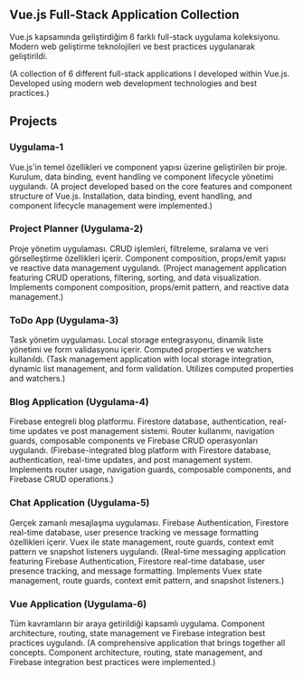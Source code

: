 ## Vue.js Full-Stack Application Collection

Vue.js  kapsamında geliştirdiğim 6 farklı full-stack uygulama koleksiyonu. Modern web geliştirme teknolojileri ve best practices uygulanarak geliştirildi.

(A collection of 6 different full-stack applications I developed within Vue.js. Developed using modern web development technologies and best practices.)



## Projects

### Uygulama-1

Vue.js'in temel özellikleri ve component yapısı üzerine geliştirilen bir proje. Kurulum, data binding, event handling ve component lifecycle yönetimi uygulandı.
(A project developed based on the core features and component structure of Vue.js. Installation, data binding, event handling, and component lifecycle management were implemented.)


### Project Planner (Uygulama-2)

Proje yönetim uygulaması. CRUD işlemleri, filtreleme, sıralama ve veri görselleştirme özellikleri içerir. Component composition, props/emit yapısı ve reactive data management uygulandı.
(Project management application featuring CRUD operations, filtering, sorting, and data visualization. Implements component composition, props/emit pattern, and reactive data management.)

### ToDo App (Uygulama-3)

Task yönetim uygulaması. Local storage entegrasyonu, dinamik liste yönetimi ve form validasyonu içerir. Computed properties ve watchers kullanıldı.
(Task management application with local storage integration, dynamic list management, and form validation. Utilizes computed properties and watchers.)

### Blog Application (Uygulama-4)

Firebase entegreli blog platformu. Firestore database, authentication, real-time updates ve post management sistemi. Router kullanımı, navigation guards, composable components ve Firebase CRUD operasyonları uygulandı.
(Firebase-integrated blog platform with Firestore database, authentication, real-time updates, and post management system. Implements router usage, navigation guards, composable components, and Firebase CRUD operations.)

### Chat Application (Uygulama-5)

Gerçek zamanlı mesajlaşma uygulaması. Firebase Authentication, Firestore real-time database, user presence tracking ve message formatting özellikleri içerir. Vuex ile state management, route guards, context emit pattern ve snapshot listeners uygulandı.
(Real-time messaging application featuring Firebase Authentication, Firestore real-time database, user presence tracking, and message formatting. Implements Vuex state management, route guards, context emit pattern, and snapshot listeners.)

### Vue Application (Uygulama-6)

Tüm kavramların bir araya getirildiği kapsamlı uygulama. Component architecture, routing, state management ve Firebase integration best practices uygulandı.
(A comprehensive application that brings together all concepts. Component architecture, routing, state management, and Firebase integration best practices were implemented.)

